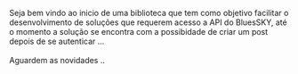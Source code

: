 Seja bem vindo ao inicio de uma biblioteca que tem como objetivo facilitar o desenvolvimento de soluções que requerem acesso a API do BluesSKY, até o momento a solução se encontra com a possibidade de criar um post depois de se autenticar
...
<br><br>
Aguardem as novidades ..
